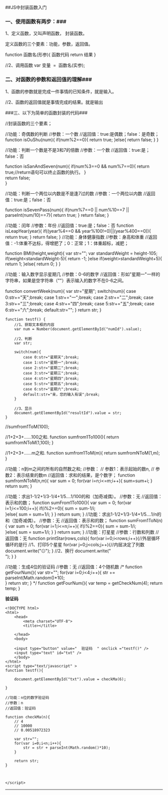##JS中封装函数入门

### 一、使用函数有两步：###

1、定义函数，又叫声明函数， 封装函数。

定义函数的三个要素：功能，参数，返回值。

function 函数名(形参){
	函数代码
	return 结果
}

//2、调用函数
var 变量  =  函数名(实参);



### 二、对函数的参数和返回值的理解###

1、函数的参数就是完成一件事情的已知条件，就是输入。

//2、函数的返回值就是事情完成的结果。就是输出

###三、以下为简单的函数封装的代码###

//封装函数的三个要素；

//功能：奇偶数的判断
//参数：一个数
//返回值：true:是偶数；false：是奇数；
function isOuShu(num){
	if(num%2==0){
		return true;
	}else{
		return false;
	}
}


//功能：判断一个数是不是3和7的倍数
//参数：一个数
//返回值：true:是；false：否

function isSanAndSeven(num){
	if(num%3==0 && num%7==0){
		return true;//return语句可以终止函数的执行。
	}	
	return false;	
}

//功能：判断一个两位以内数是不是逢7过的数
//参数：一个两位以内数
//返回值：true:是；false：否

function isSevenPass(num){
	if(num%7==0 || num%10==7 || parseInt(num/10)==7){
		return true;
	}
	return false;
}

//功能：闰年
//参数：年份
//返回值：true:是；false：否
function isLeapYear(year){
	if((year%4==0 && year%100!=0)||(year%400==0)){
		return true;
	}
	return false;
}
//功能：身体健康指数
//参数：身高和体重
//返回值：-1:体重不达标，得增肥了；0：正常；1：体重超标，减肥；

function BMI(height,weight){
	var str="";
	var standardWeight = height-105;
	if(weight<standardWeight-5){
		return -1;
	}else if(weight>standardWeight+5){
		return 1;
	}else{
		return 0;
	}
}

//功能：输入数字显示星期几
//参数：0-6的数字
//返回值：形如"星期一"一样的字符串，如果是空字符串（""）表示输入的数字不在0-6之间。

function convertWeek(num){
	var str="星期";
	switch(num){
		case 0:str+="天";break;
		case 1:str+="一";break;
		case 2:str+="二";break;
		case 3:str+="三";break;
		case 4:str+="四";break;
		case 5:str+="五";break;
		case 6:str+="六";break;
		default:str="";
	}
	return str;
}

```
function testf() {
	//1、获取文本框的内容
	var num = Number(document.getElementById("numId").value);
	
	//2、判断
	var str;

	switch(num){
		case 0:str="星期天";break;
		case 1:str="星期一";break;
		case 2:str="星期二";break;
		case 3:str="星期三";break;
		case 4:str="星期四";break;
		case 5:str="星期五";break;
		case 6:str="星期六";break;
		default:str="亲，您的输入有误";break;
	}
	
	//3、显示
	document.getElementById("resultId").value = str;
}

```



//sumfrom1ToM(100);

//1+2+3+……100之和.
function sumfrom1To100(){
	return sumfromNToM(1,100);
}

//1+2+3+……m之和.
function sumfrom1ToM(m){
	return sumfromNToM(1,m);
}

//功能：n到m之间的所有的自然数之和;
//参数：
//   参数1：表示起始的数n,
//   参数2：表示结束的数m
//返回值：求和的结果，是个数字；
function sumfromNToM(n,m){
	var sum = 0;
	for(var i=n;i<=m;i++){
		sum=sum+i;
	}
	return sum;
}

//功能：求出1-1/2+1/3-1/4+1/5....1/100的和（加奇减偶）。
//参数：无
//返回值：表示和的数；
function sumFrom1To100(){
	var sum = 0;
	for(var i=1;i<=100;i++){
		if(i%2==0){
			sum = sum-1/i;			
		}else{
			sum = sum+1/i;
		}
	}
	return sum;
}
//功能：求出1-1/2+1/3-1/4+1/5....1/n的和（加奇减偶）。
//参数：无
//返回值：表示和的数；
function sumFrom1ToN(n){
	var sum = 0;
	for(var i=1;i<=n;i++){
		if(i%2==0){
			sum = sum-1/i;			
		}else{
			sum = sum+1/i;
		}
	}
	return sum;
}
//功能：打星星
//参数：行数和列数
//返回值：无
function printStar(rows,cols){
	for(var i=0;i<rows;i++){//外层循环循环的是行
		//1、打印5个星星
		for(var j=0;j<cols;j++){//内层决定了列数
			document.write("۞");
		}
		//2、换行
		document.write("<br/>");
	}
}

//功能：生成4位的验证码
//参数：无
//返回值：4个随机数
/*
function getFourNum(){
	var str="";
	for(var i=0;i<4;i++){
		str += parseInt(Math.random()*10);		
	}
	return str;
}
*/
function getFourNum(){
	var temp = getCheckNum(4);
	return temp;
}

**验证码**



```
<!DOCTYPE html>
<html>
	<head>
		<meta charset="UTF-8">
		<title></title>
		
	</head>
	<body>
		
	<input type="button" value="  验证码  " onclick ="testf()" />
	<input type="text" id="txt" />
	</body>
</html>
<script type="text/javascript" >
function testf(){
	
	document.getElementById("txt").value = checkMa(6);

}

//功能：n位的数字验证码
//参数：n
//返回值：验证码

function checkMa(n){
	// 4
	// 10000
	// 0.00518972323

	var str="";
	for(var i=0;i<n;i++){
		str = str + parseInt(Math.random()*10);
	}		
	
	return str;
}



</script>
```



---------------------

